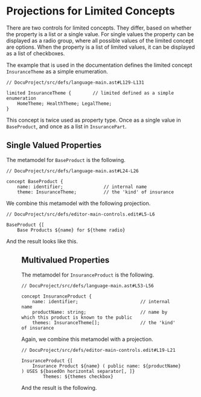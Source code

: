 <script>
    import Figure from "$lib/figures/Figure.svelte";
</script>

# Projections for Limited Concepts

There are two controls for limited concepts. They differ, based on whether the property is a list or a single value.
For single values the property can be displayed as a radio group, where all possible values of the 
limited concept are options. When the property is a list of limited values, it can be displayed as a list of checkboxes.

The example that is used in the documentation defines the limited concept `InsuranceTheme` as a simple enumeration.

```freon
// DocuProject/src/defs/language-main.ast#L129-L131

limited InsuranceTheme {        // limited defined as a simple enumeration
    HomeTheme; HealthTheme; LegalTheme;
}
```

This concept is twice used as property type. Once as a single value in `BaseProduct`, and once 
as a list in `InsurancePart`.

## Single Valued Properties

The metamodel for `BaseProduct` is the following.

```freon
// DocuProject/src/defs/language-main.ast#L24-L26

concept BaseProduct {
    name: identifier;               // internal name
    theme: InsuranceTheme;          // the 'kind' of insurance
```

We combine this metamodel with the following projection.

```freon
// DocuProject/src/defs/editor-main-controls.edit#L5-L6

BaseProduct {[
    Base Products ${name} for ${theme radio}
```

And the result looks like this.

<Figure
imageName={'documentation/Documentation-Limited-Projections-screenshot1.png'}
caption={'A control for a single value of limited type'}
figureNumber={1}
/>

## Multivalued Properties

The metamodel for `InsuranceProduct` is the following.

```freon
// DocuProject/src/defs/language-main.ast#L53-L56

concept InsuranceProduct {
    name: identifier;                       // internal name
    productName: string;                    // name by which this product is known to the public
    themes: InsuranceTheme[];               // the 'kind' of insurance
```

Again, we combine this metamodel with a projection.

```freon
// DocuProject/src/defs/editor-main-controls.edit#L19-L21

InsuranceProduct {[
    Insurance Product ${name} ( public name: ${productName} ) USES ${basedOn horizontal separator[, ]}
        Themes: ${themes checkbox}
```

And the result is the following.

<Figure
imageName={'documentation/Documentation-Limited-Projections-screenshot2.png'}
caption={'A control for a multivalued property of limited type'}
figureNumber={2}
/>
